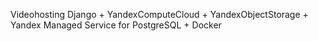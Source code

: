 Videohosting
Django + YandexComputeCloud  + YandexObjectStorage + Yandex Managed Service for PostgreSQL + Docker
